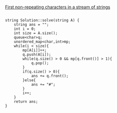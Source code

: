 [First non-repeating characters in a stream of strings](https://www.scaler.com/academy/mentee-dashboard/class/39841/assignment/problems/22184/?navref=cl_pb_nv_tb)


```

string Solution::solve(string A) {
    string ans = "";
    int i = 0;
    int size = A.size();
    queue<char>q;
    unordered_map<char,int>mp;
    while(i < size){
        mp[A[i]]++;
        q.push(A[i]);
        while(q.size() > 0 && mp[q.front()] > 1){
            q.pop();
        }
        if(q.size() > 0){
            ans += q.front();
        }else{
            ans += "#";
        }
        i++;
    }
    return ans;
}



```
